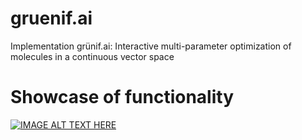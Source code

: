 # gruenif.ai
Implementation grünif.ai: Interactive multi-parameter optimization of molecules in a continuous vector space

# Showcase of functionality
[![IMAGE ALT TEXT HERE](https://img.youtube.com/vi/YOUTUBE_VIDEO_ID_HERE/0.jpg)](https://www.youtube.com/watch?v=7KAgEb5twXg)
